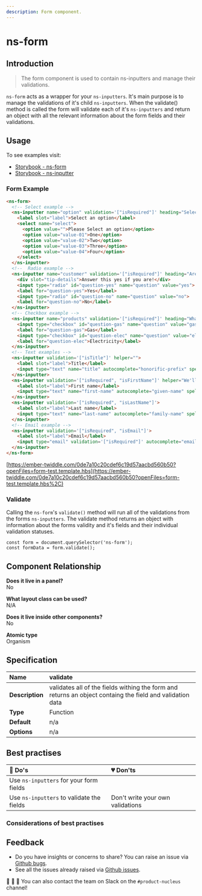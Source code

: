 ```yaml
---
description: Form component.
---
```


# ns-form

## Introduction

> The form component is used to contain ns-inputters and manage their validations.

`ns-form` acts as a wrapper for your `ns-inputters`.  It's main purpose is to manage the validations of it's child `ns-inputters`.  When the validate() method is called the form will validate each of it's `ns-inputters` and return an object with all the relevant information about the form fields and their validations.

## Usage

To see examples visit:
- [Storybook - ns-form](https://nucleus.bgdigital.xyz/demo/index.html?path=/story/ns-form--form)
- [Storybook - ns-inputter](https://nucleus.bgdigital.xyz/demo/index.html?path=/story/ns-inputter--text)

### Form Example

```html
<ns-form>
  <!-- Select example -->
  <ns-inputter name="option" validation='["isRequired"]' heading="Select an option" helper="">
    <label slot="label">Select an option</label>
    <select name="select">
      <option value="">Please Select an option</option>
      <option value="value-01">One</option>
      <option value="value-02">Two</option>
      <option value="value-03">Three</option>
      <option value="value-04">Four</option>
    </select>
  </ns-inputter>
  <!--  Radio example -->  
  <ns-inputter name="customer" validation='["isRequired"]' heading="Are you a British Gas customer?" helper="Are you a customer?">
    <div slot="tip-details">Answer this yes if you are!</div>
    <input type="radio" id="question-yes" name="question" value="yes">
    <label for="question-yes">Yes</label>
    <input type="radio" id="question-no" name="question" value="no">
    <label for="question-no">No</label>
  </ns-inputter>
  <!-- Checkbox example -->  
  <ns-inputter name="products" validation='["isRequired"]' heading="What do you want?" helper="">
    <input type="checkbox" id="question-gas" name="question" value="gas" checked="">
    <label for="question-gas">Gas</label>
    <input type="checkbox" id="question-elec" name="question" value="electricity">
    <label for="question-elec">Electricity</label>
  </ns-inputter>
  <!-- Text examples -->  
  <ns-inputter validation='["isTitle"]' helper="">
    <label slot="label">Title</label>
    <input type="text" name="title" autocomplete="honorific-prefix" spellcheck="false">
  </ns-inputter>
  <ns-inputter validation='["isRequired", "isFirstName"]' helper="We'll call you by your first name">
    <label slot="label">First name</label>
    <input type="text" name="first-name" autocomplete="given-name" spellcheck="false">
  </ns-inputter>
  <ns-inputter validation='["isRequired", "isLastName"]'>
    <label slot="label">Last name</label>
    <input type="text" name="last-name" autocomplete="family-name" spellcheck="false">
  </ns-inputter>
  <!-- Email example -->  
  <ns-inputter validation='["isRequired", "isEmail"]'>
    <label slot="label">Email</label>
    <input type="email" validation='["isRequired"]' autocomplete="email">
  </ns-inputter>
</ns-form>
```
[https://ember-twiddle.com/0de7a10c20cdef6c19d57aacbd560b50?openFiles=form-test.template.hbs](https://ember-twiddle.com/0de7a10c20cdef6c19d57aacbd560b50?openFiles=form-test.template.hbs%2C)

### Validate

Calling the `ns-form`'s `validate()` method will run all of the validations from the forms `ns-inputters`.  The validate method returns an object with information about the forms validity and it's fields and their individual validation statuses.

```
const form = document.querySelector('ns-form');
const formData = form.validate();
```


## Component Relationship

**Does it live in a panel?**  
No

**What layout class can be used?**  
N/A

**Does it live inside other components?**  
No

**Atomic type**  
Organism

## Specification

| **Name** | validate |
| :--- | :--- |
| **Description** | validates all of the fields withing the form and returns an object containg the field and validation data |
| **Type** | Function |
| **Default** | n/a |
| **Options** | n/a |


## Best practises

| 💚 Do's | 💔 Don'ts |
| :--- | :--- |
| Use `ns-inputters` for your form fields |  |
| Use `ns-inputters` to validate the fields | Don't write your own validations |


### Considerations of best practises


## Feedback

* Do you have insights or concerns to share? You can raise an issue via [Github bugs](https://github.com/ConnectedHomes/nucleus/issues/new?assignees=&labels=Bug&template=a--bug-report.md&title=[bug]%20[ns-landmark]).
* See all the issues already raised via [Github issues](https://github.com/connectedHomes/nucleus/issues?utf8=%E2%9C%93&q=is%3Aopen+is%3Aissue+label%3ABug+[ns-landmark]).

💩 🎉 🦄 You can also contact the team on Slack on the `#product-nucleus` channel!
